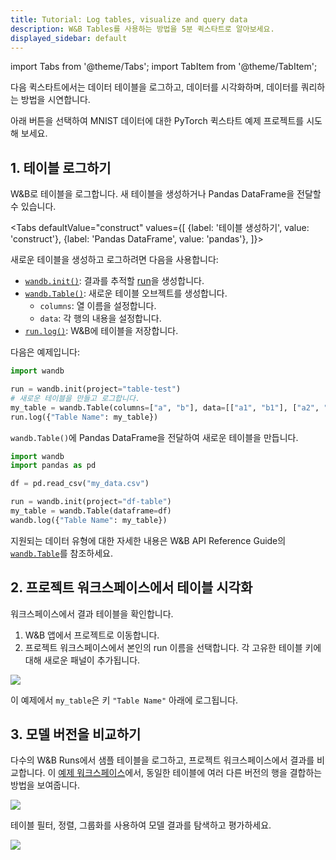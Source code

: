 ```yaml
---
title: Tutorial: Log tables, visualize and query data
description: W&B Tables를 사용하는 방법을 5분 퀵스타트로 알아보세요.
displayed_sidebar: default
---
```

import Tabs from '@theme/Tabs';
import TabItem from '@theme/TabItem';

다음 퀵스타트에서는 데이터 테이블을 로그하고, 데이터를 시각화하며, 데이터를 쿼리하는 방법을 시연합니다.

아래 버튼을 선택하여 MNIST 데이터에 대한 PyTorch 퀵스타트 예제 프로젝트를 시도해 보세요.

## 1. 테이블 로그하기
W&B로 테이블을 로그합니다. 새 테이블을 생성하거나 Pandas DataFrame을 전달할 수 있습니다.

<Tabs
  defaultValue="construct"
  values={[
    {label: '테이블 생성하기', value: 'construct'},
    {label: 'Pandas DataFrame', value: 'pandas'},
  ]}>
  <TabItem value="construct">

새로운 테이블을 생성하고 로그하려면 다음을 사용합니다:
- [`wandb.init()`](../../ref/python/init.md): 결과를 추적할 [run](../runs/intro.md)을 생성합니다.
- [`wandb.Table()`](../../ref/python/data-types/table.md): 새로운 테이블 오브젝트를 생성합니다.
  - `columns`: 열 이름을 설정합니다.
  - `data`: 각 행의 내용을 설정합니다.
- [`run.log()`](../../ref/python/log.md): W&B에 테이블을 저장합니다.

다음은 예제입니다:
```python
import wandb

run = wandb.init(project="table-test")
# 새로운 테이블을 만들고 로그합니다.
my_table = wandb.Table(columns=["a", "b"], data=[["a1", "b1"], ["a2", "b2"]])
run.log({"Table Name": my_table})
```
  </TabItem>
  <TabItem value="pandas">

`wandb.Table()`에 Pandas DataFrame을 전달하여 새로운 테이블을 만듭니다.

```python
import wandb
import pandas as pd

df = pd.read_csv("my_data.csv")

run = wandb.init(project="df-table")
my_table = wandb.Table(dataframe=df)
wandb.log({"Table Name": my_table})
```

지원되는 데이터 유형에 대한 자세한 내용은 W&B API Reference Guide의 [`wandb.Table`](../../ref/python/data-types/table.md)를 참조하세요.

  </TabItem>
</Tabs>

## 2. 프로젝트 워크스페이스에서 테이블 시각화

워크스페이스에서 결과 테이블을 확인합니다.

1. W&B 앱에서 프로젝트로 이동합니다.
2. 프로젝트 워크스페이스에서 본인의 run 이름을 선택합니다. 각 고유한 테이블 키에 대해 새로운 패널이 추가됩니다.

![](/images/data_vis/wandb_demo_logged_sample_table.png)

이 예제에서 `my_table`은 키 `"Table Name"` 아래에 로그됩니다.

## 3. 모델 버전을 비교하기

다수의 W&B Runs에서 샘플 테이블을 로그하고, 프로젝트 워크스페이스에서 결과를 비교합니다. 이 [예제 워크스페이스](https://wandb.ai/carey/table-test?workspace=user-carey)에서, 동일한 테이블에 여러 다른 버전의 행을 결합하는 방법을 보여줍니다.

![](/images/data_vis/wandb_demo_toggle_on_and_off_cross_run_comparisons_in_tables.gif)

테이블 필터, 정렬, 그룹화를 사용하여 모델 결과를 탐색하고 평가하세요.

![](/images/data_vis/wandb_demo_filter_on_a_table.png)